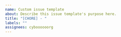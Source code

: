 ```yaml
---
name: Custom issue template
about: Describe this issue template's purpose here.
title: "[CHORE] - "
labels: ""
assignees: cyboooooorg
---
```

